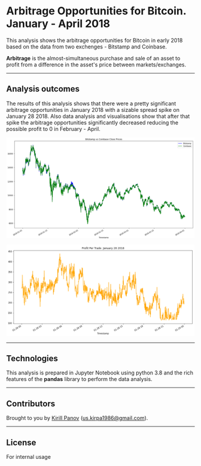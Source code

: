 # Arbitrage Opportunities for Bitcoin. January - April 2018

This analysis shows the arbitrage opportunities for Bitcoin in early 2018 based on the data from two exchenges - Bitstamp and Coinbase. 

**Arbitrage** is the almost-simultaneous purchase and sale of an asset to profit from a difference in the asset's price between markets/exchanges.

---
## Analysis outcomes
The results of this analysis shows that there were a pretty significant arbitrage opportunities in January 2018 with a sizable spread spike on January 28 2018. Also data analysis and visualisations show that after that spike the arbitrage opportunities significantly decreased reducing the possible profit to 0 in February - April. 

![<Bitstamp vs Coinbase Bitcoin Close Prices>](static/pics/coinbase_vs_bitstamp_Jan-Apr_2018.PNG)

![<Profit per Trade on January 28 2018>](static/pics/profit_per_trade_01282018.PNG)


---

## Technologies

This analysis is prepared in Jupyter Notebook using python 3.8 and the rich features of the **pandas** library to perform the data analysis.

---


## Contributors

Brought to you by [Kirill Panov](https://www.linkedin.com/in/kirill-panov-696455192/) (us.kirpa1986@gmail.com).

---

## License

For internal usage